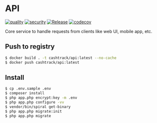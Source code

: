 # API

[![quality](https://github.com/cash-track/api/actions/workflows/quality.yml/badge.svg)](https://github.com/cash-track/api/actions/workflows/quality.yml) [![security](https://github.com/cash-track/api/actions/workflows/security.yml/badge.svg)](https://github.com/cash-track/api/actions/workflows/security.yml) [![Release](https://github.com/cash-track/api/actions/workflows/release.yml/badge.svg)](https://github.com/cash-track/api/actions/workflows/release.yml) [![codecov](https://codecov.io/gh/cash-track/api/branch/master/graph/badge.svg?token=FHDLE3MWW6)](https://codecov.io/gh/cash-track/api)

Core service to handle requests from clients like web UI, mobile app, etc.

## Push to registry

```bash
$ docker build . -t cashtrack/api:latest --no-cache
$ docker push cashtrack/api:latest
```

## Install

```bash
$ cp .env.sample .env
$ composer install
$ php app.php encrypt:key -m .env
$ php app.php configure -vv
$ vendor/bin/spiral get-binary
$ php app.php migrate:init
$ php app.php migrate
```

